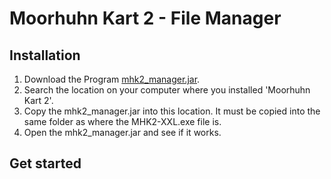 # Moorhuhn Kart 2 - File Manager

## Installation

1. Download the Program [mhk2_manager.jar](https://github.com/Markimk13/mhk2_manager/raw/master/source/mhk2_manager.jar).
1. Search the location on your computer where you installed 'Moorhuhn Kart 2'.
1. Copy the mhk2_manager.jar into this location. It must be copied into the same folder as where the MHK2-XXL.exe file is.
1. Open the mhk2_manager.jar and see if it works.

## Get started
